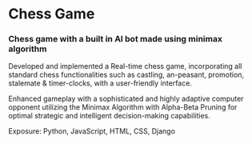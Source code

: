 # Chess Game
### Chess game with a built in AI bot made using minimax algorithm

 Developed and implemented a Real-time chess game, incorporating all standard chess functionalities such as
 castling, an-peasant, promotion, stalemate & timer-clocks, with a user-friendly interface.
 
 Enhanced gameplay with a sophisticated and highly adaptive computer opponent utilizing the Minimax Algorithm
 with Alpha-Beta Pruning for optimal strategic and intelligent decision-making capabilities.
 
 Exposure: Python, JavaScript, HTML, CSS, Django
